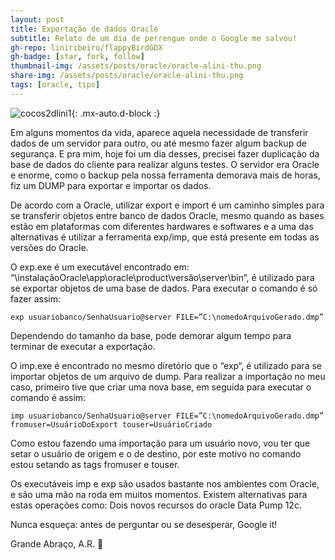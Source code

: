 ```yaml
---
layout: post
title: Exportação de dados Oracle
subtitle: Relato de um dia de perrengue onde o Google me salvou!
gh-repo: liniribeiro/flappyBirdGDX
gh-badge: [star, fork, follow]
thumbnail-img: /assets/posts/oracle/oracle-alini-thu.png
share-img: /assets/posts/oracle/oracle-alini-thu.png
tags: [oracle, tips]
---
```


![cocos2dlini1](/assets/posts/oracle/oracle-alini.png){: .mx-auto.d-block :}

Em alguns momentos da vida, aparece aquela necessidade de transferir dados de um servidor para outro, ou até mesmo fazer algum backup de segurança.
E pra mim, hoje foi um dia desses, precisei fazer duplicação da base de dados do cliente para realizar alguns testes.
O servidor era Oracle e enorme, como o backup pela nossa ferramenta demorava mais de horas, fiz um DUMP para exportar e importar os dados.

De acordo com a Oracle, utilizar export e import é um caminho simples para se transferir objetos entre banco de dados Oracle, mesmo quando as bases estão em plataformas com diferentes hardwares e softwares e a uma das alternativas é utilizar a ferramenta exp/imp, que está presente em todas as versões do Oracle.

O exp.exe é um executável encontrado em: “\\instalaçãoOracle\app\oracle\product\versão\server\bin”, é utilizado para se exportar objetos de uma base de dados. Para executar o comando é só fazer assim:

```
exp usuariobanco/SenhaUsuario@server FILE=”C:\nomedoArquivoGerado.dmp”
```

Dependendo do tamanho da base, pode demorar algum tempo para terminar de executar a exportação.

O imp.exe é encontrado no mesmo diretório que o “exp“, é utilizado para se importar objetos de um arquivo de dump. Para realizar a importação no meu caso, primeiro tive que criar uma nova base, em seguida para executar o comando é assim:

```
imp usuariobanco/SenhaUsuario@server FILE=”C:\nomedoArquivoGerado.dmp” fromuser=UsuárioDoExport touser=UsuárioCriado
```

Como estou fazendo uma importação para um usuário novo, vou ter que setar o usuário de origem e o de destino, por este motivo no comando estou setando as tags fromuser e touser.

Os executáveis imp e exp são usados bastante nos ambientes com Oracle, e são uma mão na roda em muitos momentos. Existem alternativas para estas operações como: Dois novos recursos do oracle Data Pump 12c.

Nunca esqueça: antes de perguntar ou se desesperar, Google it!

Grande Abraço, A.R. 🙂
